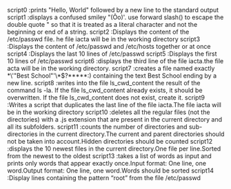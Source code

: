 script0 :prints "Hello, World" followed by a new line to the standard output
script1 :displays a confused smiley "(Ôo)'. use forward slash(\) to escape the double quote " so that it is treated as a literal character and not the beginning or end of a string.
script2 :Displays the content of the /etc/passwd file.
he file iacta will be in the working directory 
script3 :Displays the content of /etc/passwd and /etc/hosts together or at once
script4 :Displays the last 10 lines of /etc/passwd
script5 :Displays the first 10 lines of /etc/passwd
script6 :displays the third line of the file iacta.the file acta will be in the working directory.
script7 :creates a file named exactly \*\\'"Best School"\'\\*$\?\*\*\*\*\*:) containing the text Best School ending by a new line.
script8 :writes into the file ls_cwd_content the result of the command ls -la. If the file ls_cwd_content already exists, it should be overwritten. If the file ls_cwd_content does not exist, create it.
script9 :Writes a script that duplicates the last line of the file iacta.The file iacta will be in the working directory
script10 :deletes all the regular files (not the directories) with a .js extension that are present in the current directory and all its subfolders.
script11 :counts the number of directories and sub-directories in the current directory.The current and parent directories should not be taken into account.Hidden directories should be counted
script12 :displays the 10 newest files in the current directory.One file per line.Sorted from the newest to the oldest
script13 :takes a list of words as input and prints only words that appear exactly once.Input format: One line, one word.Output format: One line, one word.Words should be sorted
script14 :Display lines containing the pattern “root” from the file /etc/passwd
